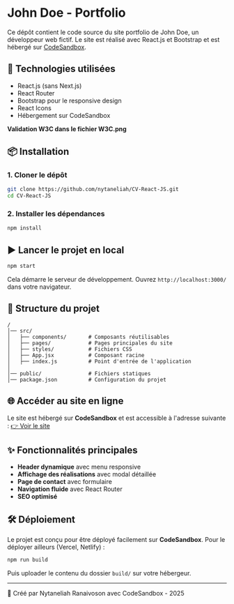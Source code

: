 # John Doe - Portfolio

Ce dépôt contient le code source du site portfolio de John Doe, un développeur web fictif. Le site est réalisé avec React.js et Bootstrap et est hébergé sur [CodeSandbox](https://codesandbox.io/).

## 🚀 Technologies utilisées

- React.js (sans Next.js)
- React Router
- Bootstrap pour le responsive design
- React Icons
- Hébergement sur CodeSandbox

**Validation W3C dans le fichier W3C.png**

## 📦 Installation

### 1. Cloner le dépôt
```sh
git clone https://github.com/nytaneliah/CV-React-JS.git
cd CV-React-JS
```

### 2. Installer les dépendances
```sh
npm install
```

## ▶️ Lancer le projet en local

```sh
npm start
```
Cela démarre le serveur de développement. Ouvrez `http://localhost:3000/` dans votre navigateur.

## 📄 Structure du projet

```
/
│── src/
│   ├── components/       # Composants réutilisables
│   ├── pages/            # Pages principales du site
│   ├── styles/           # Fichiers CSS
│   ├── App.jsx           # Composant racine
│   ├── index.js          # Point d'entrée de l'application
│
│── public/               # Fichiers statiques
│── package.json          # Configuration du projet
```

## 🌐 Accéder au site en ligne

Le site est hébergé sur **CodeSandbox** et est accessible à l'adresse suivante :
[👉 Voir le site](https://codesandbox.io/p/sandbox/wonderful-solomon-ncq7r8)

## ✨ Fonctionnalités principales

- **Header dynamique** avec menu responsive
- **Affichage des réalisations** avec modal détaillée
- **Page de contact** avec formulaire
- **Navigation fluide** avec React Router
- **SEO optimisé**

## 🛠 Déploiement
Le projet est conçu pour être déployé facilement sur **CodeSandbox**. Pour le déployer ailleurs (Vercel, Netlify) :
```sh
npm run build
```
Puis uploader le contenu du dossier `build/` sur votre hébergeur.

---
🚀 Créé par Nytaneliah Ranaivoson avec CodeSandbox - 2025


